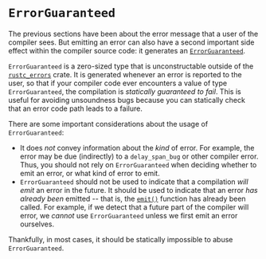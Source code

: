 # `ErrorGuaranteed`
The previous sections have been about the error message that a user of the
compiler sees. But emitting an error can also have a second important side
effect within the compiler source code: it generates an
[`ErrorGuaranteed`][errorguar].

`ErrorGuaranteed` is a zero-sized type that is unconstructable outside of the
[`rustc_errors`][rerrors] crate. It is generated whenever an error is reported
to the user, so that if your compiler code ever encounters a value of type
`ErrorGuaranteed`, the compilation is _statically guaranteed to fail_. This is
useful for avoiding unsoundness bugs because you can statically check that an
error code path leads to a failure.

There are some important considerations about the usage of `ErrorGuaranteed`:

* It does _not_ convey information about the _kind_ of error. For example, the
  error may be due (indirectly) to a `delay_span_bug` or other compiler error.
  Thus, you should not rely on
  `ErrorGuaranteed` when deciding whether to emit an error, or what kind of error
  to emit.
* `ErrorGuaranteed` should not be used to indicate that a compilation _will
  emit_ an error in the future. It should be used to indicate that an error
  _has already been_ emitted -- that is, the [`emit()`][emit] function has
  already been called.  For example, if we detect that a future part of the
  compiler will error, we _cannot_ use `ErrorGuaranteed` unless we first emit
  an error ourselves.

Thankfully, in most cases, it should be statically impossible to abuse
`ErrorGuaranteed`.

[errorguar]: https://doc.rust-lang.org/nightly/nightly-rustc/rustc_errors/struct.ErrorGuaranteed.html
[rerrors]: https://doc.rust-lang.org/nightly/nightly-rustc/rustc_errors/index.html
[dsp]: https://doc.rust-lang.org/nightly/nightly-rustc/rustc_errors/struct.Handler.html#method.delay_span_bug
[emit]: https://doc.rust-lang.org/nightly/nightly-rustc/rustc_errors/diagnostic_builder/struct.DiagnosticBuilder.html#method.emit
